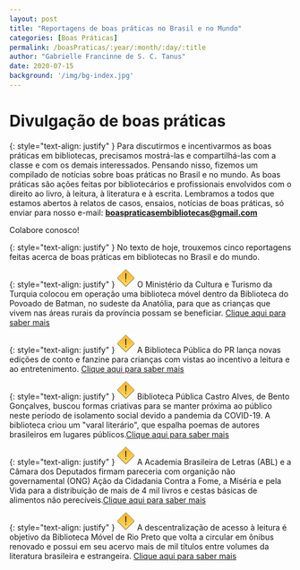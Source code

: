 ```yaml
---
layout: post
title: "Reportagens de boas práticas no Brasil e no Mundo"
categories: [Boas Práticas]
permalink: /boasPraticas/:year/:month/:day/:title
author: "Gabrielle Francinne de S. C. Tanus"
date: 2020-07-15
background: '/img/bg-index.jpg'
---
```

# Divulgação de boas práticas

{: style="text-align: justify" }
Para discutirmos e incentivarmos as boas práticas em bibliotecas, precisamos mostrá-las e compartilhá-las com a classe e com os demais interessados. Pensando nisso, fizemos um compilado de notícias sobre boas práticas no Brasil e no mundo. As boas práticas são ações feitas por bibliotecários e profissionais envolvidos com o direito ao livro, à leitura, à literatura e à escrita. Lembramos a todos que estamos abertos à relatos de casos, ensaios, notícias de boas práticas, só enviar para nosso e-mail: **boaspraticasembibliotecas@gmail.com**

Colabore conosco!

{: style="text-align: justify" }
No texto de hoje, trouxemos cinco reportagens feitas acerca de boas práticas em bibliotecas no Brasil e do mundo. 

{: style="text-align: justify" }
![](/img/warning.png) O Ministério da Cultura e Turismo da Turquia colocou em operação uma biblioteca móvel dentro da Biblioteca do Povoado de Batman, no sudeste da Anatólia, para que as crianças que vivem nas áreas rurais da província possam se beneficiar. [Clique aqui para saber mais](https://www.trt.net.tr/portuguese/cultura-e-arte/2020/07/08/entra-em-servico-a-biblioteca-movel-para-criancas-que-vivem-em-areas-rurais-1451073)

{: style="text-align: justify" }
![](/img/warning.png) A Biblioteca Pública do PR lança novas edições de conto e fanzine para crianças com vistas ao incentivo a leitura e ao entretenimento. [Clique aqui para saber mais](https://www.tribunapr.com.br/noticias/curitiba-regiao/biblioteca-publica-do-pr-lanca-novas-edicoes-de-conto-e-fanzine-para-criancas/)

{: style="text-align: justify" }
![](/img/warning.png) Biblioteca Pública Castro Alves, de Bento Gonçalves, buscou formas criativas para se manter próxima ao público neste período de isolamento social devido a pandemia da COVID-19. A biblioteca criou um "varal literário", que espalha poemas de autores brasileiros em lugares públicos.[Clique aqui para saber mais](http://pioneiro.clicrbs.com.br/rs/cultura-e-tendencias/noticia/2020/06/iniciativa-da-biblioteca-publica-de-bento-goncalves-espalha-varais-com-poemas-pela-cidade-12525287.html?fbclid=IwAR2Fdvk0XLpRKQ9CFooF1kSzsJO9IK0elIJwnpwzzje-uPfBde7aPfHNKSI)

{: style="text-align: justify" }
![](/img/warning.png) A Academia Brasileira de Letras (ABL) e a Câmara dos Deputados firmam pareceria com organição não governamental (ONG) Ação da Cidadania Contra a Fome, a Miséria e pela Vida para a distribuição de mais de 4 mil livros e cestas básicas de alimentos não perecíveis.[Clique aqui para saber mais](https://www.opopularjm.com.br/mais-de-45-mil-livros-serao-distribuidos-junto-com-cestas-basicas/?fbclid=IwAR0VHWhGdY6mqpGG57cOqdTX8Zo1IkjvnYBuV5IpgcNWZTXrssN3QMsIv5g)

{: style="text-align: justify" }
![](/img/warning.png) A descentralização de acesso à leitura é objetivo da Biblioteca Móvel de Rio Preto que volta a circular em ônibus renovado e possui em seu acervo mais de mil títulos entre volumes da literatura brasileira e estrangeira. [Clique aqui para saber mais](https://www.diariodaregiao.com.br/cultura/2020/07/1199218-biblioteca-movel-de-rio-preto-volta-a-circular-dia-13.html?fbclid=IwAR0ukLPUF_7gRkiBjR-rKg-9TURS_psHxuk9IMHkCSn3P_6sboKDt281JRU)